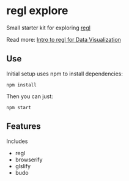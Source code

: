 # regl explore

Small starter kit for exploring [regl](https://github.com/regl-project/regl)

Read more: [Intro to regl for Data Visualization](http://vallandingham.me/regl_intro.html)

## Use

Initial setup uses npm to install dependencies:

```
npm install
```

Then you can just:

```
npm start
```

## Features

Includes

* regl
* browserify
* glslify
* budo
